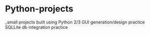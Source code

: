 # Python-projects

_small projects built using Python 2/3
GUI generation/design practice
SQLLite db integration practice
